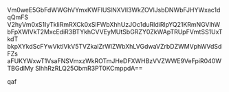 Vm0weE5GbFdWWGhVYmxKWFlUSlNXVll3WkZOVlJsbDNWbFJHYWxac1dqQmFS
V2hyVm0xS1IyTkliRmRXCk0xSlFWbXhhUzJOc1duRldiRlpYQ21KRmNGVlhW
bFpXWlVkT2MxcEdiR3BTYkhCVVEyMUtSbGRZY0ZkWApTRUpFVmtSS1UxTkdT
bkpXYkdScFYwVktlVkV5TVZkalZrWlZWbXhLVGdwaVZrbDZWMVphWVdSdFZs
aFUKYWxwT1VsaFNSVmxzWkROTmJHeDFXWHBzVVZWWE9VeFpiR040WTBGdlMy
SlhhRzRLQ25ObmR3PT0KCmppdA==

qaf